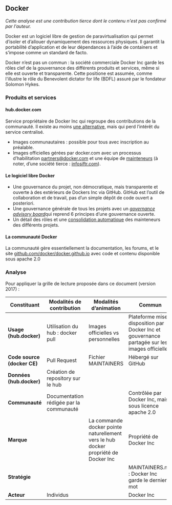 ## Docker

_Cette analyse est une contribution tierce dont le contenu n'est pas confirmé par l'auteur._

Docker est un logiciel libre de gestion de paravirtualisation qui permet d’isoler et d’allouer dynamiquement des ressources physiques. Il garantit la portabilité d’application et de leur dépendances à l’aide de containers et s’impose comme un standard de facto.

Docker n’est pas un commun : la société commerciale Docker Inc garde les rôles clef de la gouvernance des différents produits et services, même si elle est ouverte et transparente. Cette positione est assumée, comme l'illustre le rôle du Benevolent dictator for life (BDFL) assuré par le fondateur Solomon Hykes.

### Produits et services

#### hub.docker.com

Service propriétaire de Docker Inc qui regroupe des contributions de la communauté. Il existe au moins [une alternative](https://github.com/nathanleclaire/tarzan), mais qui perd l’intérêt du service centralisé.

- Images communautaires : possible pour tous avec inscription au préalable.
- Images officielles gérées par docker.com avec un processus d’habilitation partners@docker.com et une équipe de [mainteneurs](https://github.com/docker-library/official-images/blob/master/MAINTAINERS) (à noter, d’une société tierce : [infosiftr.com](http://www.infosiftr.com)).

#### Le logiciel libre Docker

- Une gouvernance du projet, non démocratique, mais transparente et ouverte à des extérieurs de Dockers Inc via GitHub. GitHub est l’outil de collaboration et de travail, pas d’un simple dépôt de code ouvert a posteriori.
- Une gouvernance générale de tous les projets avec un [_governance advisory board_](https://docs.docker.com/opensource/governance/dgab-info/)qui reprend 6 principes d’une gouvernance ouverte.
- Un détail des rôles et une [consolidation automatique](https://github.com/docker/opensource/blob/master/MAINTAINERS) des mainteneurs des différents projets.

#### La communauté Docker

La communauté gère essentiellement la documentation, les forums, et le site [github.com/docker/docker.github.io](https://github.com/docker/docker.github.io) avec code et contenu disponible sous apache 2.0

### Analyse

Pour appliquer la grille de lecture proposée dans ce document (version 2017) :

| **Constituant** | **Modalités de contribution** | **Modalités d’animation** | **Commun** |
| --- | --- | --- | --- |
| **Usage (hub.docker)** | Utilisation du hub : docker pull | Images officielles vs personnelles | Plateforme mise à disposition par Docker Inc et gouvernance partagée sur les images officielles |
| **Code source (docker CE)** | Pull Request | Fichier MAINTAINERS | Hébergé sur GitHub |
| **Données (hub.docker)** | Création de repository sur le hub |  |  |
| **Communauté** | Documentation rédigée par la communauté |  | Contrôlée par Docker Inc, mais sous licence apache 2.0 |
| **Marque** |  | La commande docker pointe naturellement vers le hub docker propriété de Docker Inc | Propriété de Docker Inc |
| **Stratégie** |  |  | MAINTAINERS.md : Docker Inc garde le dernier mot |
| **Acteur** | Individus |  | Docker Inc |
